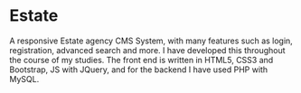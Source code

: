# Estate
A responsive Estate agency CMS System, with many features such as login, registration, advanced search and more. I have developed this throughout the course of my studies. The front end is written in HTML5, CSS3 and Bootstrap, JS with JQuery, and for the backend I have used PHP with MySQL.
